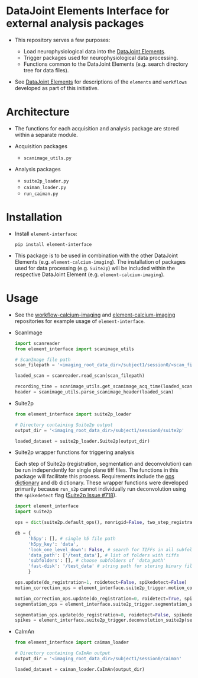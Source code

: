 # DataJoint Elements Interface for external analysis packages

+ This repository serves a few purposes:
     + Load neurophysiological data into the
 [DataJoint Elements](https://github.com/datajoint/datajoint-elements).
     + Trigger packages used for neurophysiological data processing.
     + Functions common to the DataJoint Elements (e.g. search directory tree for data files).

+ See [DataJoint Elements](https://github.com/datajoint/datajoint-elements) for descriptions
 of the `elements` and `workflows` developed as part of this initiative.

# Architecture

+ The functions for each acquisition and analysis package are stored within a separate module.

+ Acquisition packages
     + `scanimage_utils.py`

+ Analysis packages
     + `suite2p_loader.py`
     + `caiman_loader.py`
     + `run_caiman.py`

# Installation

+ Install `element-interface`:
     ```
     pip install element-interface
     ```

+ This package is to be used in combination with the other DataJoint Elements (e.g. `element-calcium-imaging`).  The installation of packages used for data processing (e.g. `Suite2p`) will be included within the respective DataJoint Element (e.g. `element-calcium-imaging`).

# Usage

+ See the [workflow-calcium-imaging](https://github.com/datajoint/workflow-calcium-imaging) 
and [element-calcium-imaging](https://github.com/datajoint/element-calcium-imaging) 
repositories for example usage of `element-interface`.

+ ScanImage
     ```python
     import scanreader
     from element_interface import scanimage_utils

     # ScanImage file path
     scan_filepath = '<imaging_root_data_dir>/subject1/session0/<scan_filename>.tif'

     loaded_scan = scanreader.read_scan(scan_filepath)

     recording_time = scanimage_utils.get_scanimage_acq_time(loaded_scan)
     header = scanimage_utils.parse_scanimage_header(loaded_scan)
     ```

+ Suite2p
     ```python
     from element_interface import suite2p_loader

     # Directory containing Suite2p output
     output_dir = '<imaging_root_data_dir>/subject1/session0/suite2p'

     loaded_dataset = suite2p_loader.Suite2p(output_dir)
     ```


+ Suite2p wrapper functions for triggering analysis

     Each step of Suite2p (registration, segmentation and deconvolution) 
     can be run independently for single plane tiff files. The functions in this
     package will facilitate this process. Requirements include the [ops dictionary](
     https://suite2p.readthedocs.io/en/latest/settings.html) and db dictionary.
     These wrapper functions were developed primarily because `run_s2p` cannot 
     individually run deconvolution using the `spikedetect` flag 
     ([Suite2p Issue #718](https://github.com/MouseLand/suite2p/issues/718)).

     ```python
     import element_interface
     import suite2p

     ops = dict(suite2p.default_ops(), nonrigid=False, two_step_registration=False)

     db = {
          'h5py': [], # single h5 file path
          'h5py_key': 'data',
          'look_one_level_down': False, # search for TIFFs in all subfolders 
          'data_path': ['/test_data'], # list of folders with tiffs                                    
          'subfolders': [], # choose subfolders of 'data_path'
          'fast-disk': '/test_data' # string path for storing binary file 
          }

     ops.update(do_registration=1, roidetect=False, spikedetect=False)
     motion_correction_ops = element_interface.suite2p_trigger.motion_correction_suite2p(ops, db)

     motion_correction_ops.update(do_registration=0, roidetect=True, spikedetect=False)
     segmentation_ops = element_interface.suite2p_trigger.segmentation_suite2p(motion_correction_ops, db)

     segmentation_ops.update(do_registration=0, roidetect=False, spikedetect=True)
     spikes = element_interface.suite2p_trigger.deconvolution_suite2p(segmentation_ops, db)
     ```


+ CaImAn
     ```python
     from element_interface import caiman_loader

     # Directory containing CaImAn output
     output_dir = '<imaging_root_data_dir>/subject1/session0/caiman'

     loaded_dataset = caiman_loader.CaImAn(output_dir)
     ```